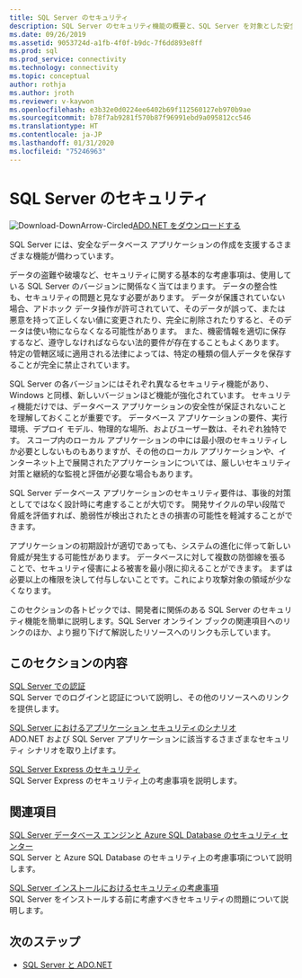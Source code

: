 ```yaml
---
title: SQL Server のセキュリティ
description: SQL Server のセキュリティ機能の概要と、SQL Server を対象とした安全な ADO.NET アプリケーションを作成するためのアプリケーション シナリオについて説明します。
ms.date: 09/26/2019
ms.assetid: 9053724d-a1fb-4f0f-b9dc-7f6dd893e8ff
ms.prod: sql
ms.prod_service: connectivity
ms.technology: connectivity
ms.topic: conceptual
author: rothja
ms.author: jroth
ms.reviewer: v-kaywon
ms.openlocfilehash: e3b32e0d0224ee6402b69f112560127eb970b9ae
ms.sourcegitcommit: b78f7ab9281f570b87f96991ebd9a095812cc546
ms.translationtype: HT
ms.contentlocale: ja-JP
ms.lasthandoff: 01/31/2020
ms.locfileid: "75246963"
---
```

# <a name="sql-server-security"></a>SQL Server のセキュリティ

![Download-DownArrow-Circled](../../../ssdt/media/download.png)[ADO.NET をダウンロードする](../../sql-connection-libraries.md#anchor-20-drivers-relational-access)

SQL Server には、安全なデータベース アプリケーションの作成を支援するさまざまな機能が備わっています。  
  
データの盗難や破壊など、セキュリティに関する基本的な考慮事項は、使用している SQL Server のバージョンに関係なく当てはまります。 データの整合性も、セキュリティの問題と見なす必要があります。 データが保護されていない場合、アドホック データ操作が許可されていて、そのデータが誤って、または悪意を持って正しくない値に変更されたり、完全に削除されたりすると、そのデータは使い物にならなくなる可能性があります。 また、機密情報を適切に保存するなど、遵守しなければならない法的要件が存在することもよくあります。 特定の管轄区域に適用される法律によっては、特定の種類の個人データを保存することが完全に禁止されています。  
  
SQL Server の各バージョンにはそれぞれ異なるセキュリティ機能があり、Windows と同様、新しいバージョンほど機能が強化されています。 セキュリティ機能だけでは、データベース アプリケーションの安全性が保証されないことを理解しておくことが重要です。 データベース アプリケーションの要件、実行環境、デプロイ モデル、物理的な場所、およびユーザー数は、それぞれ独特です。 スコープ内のローカル アプリケーションの中には最小限のセキュリティしか必要としないものもありますが、その他のローカル アプリケーションや、インターネット上で展開されたアプリケーションについては、厳しいセキュリティ対策と継続的な監視と評価が必要な場合もあります。  
  
SQL Server データベース アプリケーションのセキュリティ要件は、事後的対策としてではなく設計時に考慮することが大切です。 開発サイクルの早い段階で脅威を評価すれば、脆弱性が検出されたときの損害の可能性を軽減することができます。  
  
アプリケーションの初期設計が適切であっても、システムの進化に伴って新しい脅威が発生する可能性があります。 データベースに対して複数の防御線を張ることで、セキュリティ侵害による被害を最小限に抑えることができます。 まずは必要以上の権限を決して付与しないことです。これにより攻撃対象の領域が少なくなります。  
  
このセクションの各トピックでは、開発者に関係のある SQL Server のセキュリティ機能を簡単に説明します。SQL Server オンライン ブックの関連項目へのリンクのほか、より掘り下げて解説したリソースへのリンクも示しています。  
  
## <a name="in-this-section"></a>このセクションの内容  
[SQL Server での認証](authentication-sql-server.md)  
SQL Server でのログインと認証について説明し、その他のリソースへのリンクを提供します。 
  
[SQL Server におけるアプリケーション セキュリティのシナリオ](application-security-scenarios-sql-server.md)  
ADO.NET および SQL Server アプリケーションに該当するさまざまなセキュリティ シナリオを取り上げます。  
  
[SQL Server Express のセキュリティ](sql-server-express-security.md)  
SQL Server Express のセキュリティ上の考慮事項を説明します。  
  
## <a name="related-sections"></a>関連項目  
[SQL Server データベース エンジンと Azure SQL Database のセキュリティ センター](../../../relational-databases/security/security-center-for-sql-server-database-engine-and-azure-sql-database.md)  
SQL Server と Azure SQL Database のセキュリティ上の考慮事項について説明します。

[SQL Server インストールにおけるセキュリティの考慮事項](../../../sql-server/install/security-considerations-for-a-sql-server-installation.md)  
SQL Server をインストールする前に考慮すべきセキュリティの問題について説明します。

## <a name="next-steps"></a>次のステップ
- [SQL Server と ADO.NET](index.md)
